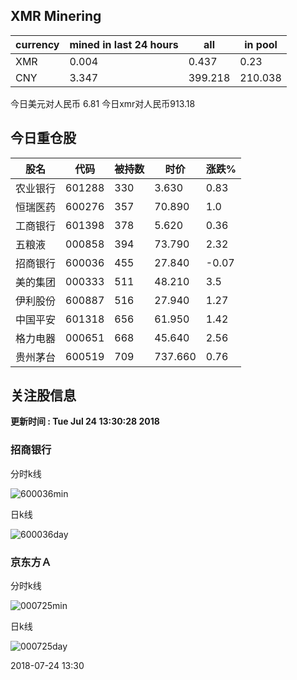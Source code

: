 ## XMR Minering

|currency|mined in last 24 hours|all|in pool|
|---|---|---|---|
|XMR|0.004|0.437|0.23|
|CNY|3.347|399.218|210.038|

今日美元对人民币 6.81	今日xmr对人民币913.18


## 今日重仓股 

|股名|代码|被持数|时价|涨跌%|
|---|---|---|---|---|
|农业银行|601288|330|3.630|0.83|
|恒瑞医药|600276|357|70.890|1.0|
|工商银行|601398|378|5.620|0.36|
|五粮液|000858|394|73.790|2.32|
|招商银行|600036|455|27.840|-0.07|
|美的集团|000333|511|48.210|3.5|
|伊利股份|600887|516|27.940|1.27|
|中国平安|601318|656|61.950|1.42|
|格力电器|000651|668|45.640|2.56|
|贵州茅台|600519|709|737.660|0.76|

## 关注股信息
**更新时间 : Tue Jul 24 13:30:28 2018**
### 招商银行 
分时k线

![600036min](http://image.sinajs.cn/newchart/min/n/sh600036.gif)

日k线

![600036day](http://image.sinajs.cn/newchart/daily/n/sh600036.gif)

### 京东方Ａ 
分时k线

![000725min](http://image.sinajs.cn/newchart/min/n/sz000725.gif)

日k线

![000725day](http://image.sinajs.cn/newchart/daily/n/sz000725.gif)

2018-07-24 13:30